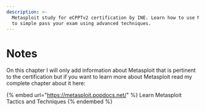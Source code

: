 ```yaml
---
description: >-
  Metasploit study for eCPPTv2 certification by INE. Learn how to use Metasploit
  to simple pass your exam using advanced techniques.
---
```


# Notes

On this chapter I will only add information about Metasploit that is pertinent to the certification but if you want to learn more about Metasploit read my complete chapter about it here:

{% embed url="https://metasploit.popdocs.net/" %}
Learn Metasploit Tactics and Techniques
{% endembed %}
